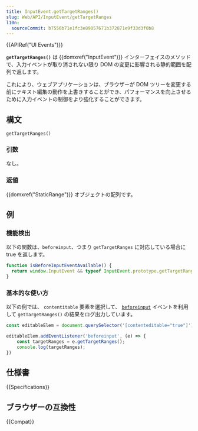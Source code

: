 ```yaml
---
title: InputEvent.getTargetRanges()
slug: Web/API/InputEvent/getTargetRanges
l10n:
  sourceCommit: b7556b71e1fc3e89057671b372871e9f33d3f0b8
---
```


{{APIRef("UI Events")}}

**`getTargetRanges()`** は {{domxref("InputEvent")}} インターフェイスのメソッドで、入力イベントが取り消されない限り DOM の変更に影響される静的範囲を配列で返します。

これにより、ウェブアプリケーションは、ブラウザーが DOM ツリーを変更する前にテキスト編集の動作を上書きすることができ、パフォーマンスを向上させるために入力イベントの制御をより強化することができます。

## 構文

```js-nolint
getTargetRanges()
```

### 引数

なし。

### 返値

{{domxref("StaticRange")}} オブジェクトの配列です。

## 例

### 機能検出

以下の関数は、`beforeinput`、つまり `getTargetRanges` に対応している場合に true を返します。

```js
function isBeforeInputEventAvailable() {
  return window.InputEvent && typeof InputEvent.prototype.getTargetRanges === "function";
}
```

### 基本的な使い方

以下の例では、 `contentitable` 要素を選択して、 [`beforeinput`](/ja/docs/Web/API/HTMLElement/beforeinput_event) イベントを利用して `getTargetRanges()` の結果をログ出力しています。

```js
const editableElem = document.querySelector('[contenteditable="true"]');

editableElem.addEventListener('beforeinput', (e) => {
    const targetRanges = e.getTargetRanges();
    console.log(targetRanges);
})
```

## 仕様書

{{Specifications}}

## ブラウザーの互換性

{{Compat}}
